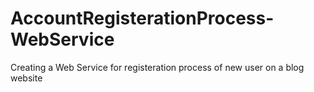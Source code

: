 # AccountRegisterationProcess-WebService
Creating a Web Service for registeration process of new user on a blog website
